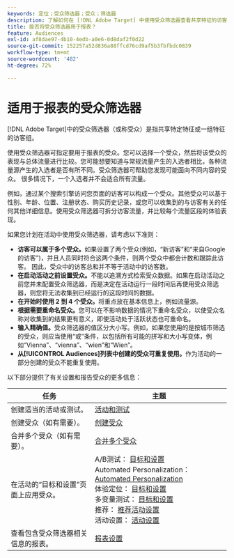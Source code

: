 ```yaml
---
keywords: 定位；受众筛选器；受众；筛选器
description: 了解如何在 [!DNL Adobe Target] 中使用受众筛选器查看共享特征的访客的数据。
title: 能否将受众筛选器用于报表？
feature: Audiences
exl-id: af8dae97-4b10-4edb-a0e6-0d8daf2f0d22
source-git-commit: 152257a52d836a88ffcd76cd9af5b3fbfbdc0839
workflow-type: tm+mt
source-wordcount: '482'
ht-degree: 72%

---
```


# 适用于报表的受众筛选器

[!DNL Adobe Target]中的受众筛选器（或称受众）是指共享特定特征或一组特征的访客组。

使用受众筛选器可指定要用于报表的受众。您可以选择一个受众，然后将该受众的表现与总体流量进行比较。您可能想要知道与常规流量产生的入选者相比，各种流量源产生的入选者是否有所不同。受众筛选器可帮助您发现可能面向不同内容的受众。 很多情况下，一个入选者并不会适合所有流量。

例如，通过某个搜索引擎访问您页面的访客可以构成一个受众。其他受众可以基于性别、年龄、位置、注册状态、购买历史记录，或您可以收集到的与访客有关的任何其他详细信息。使用受众筛选器可拆分访客流量，并比较每个流量区段的体验表现。

如果您计划在活动中使用受众筛选器，请考虑以下准则：

* **访客可以属于多个受众。**&#x200B;如果设置了两个受众(例如，“新访客”和“来自Google的访客”)，并且人员同时符合这两个条件，则两个受众中都会计数和跟踪此访客。 因此，受众中的访客总和并不等于活动中的访客数。
* **在启动活动之前设置受众。**&#x200B;不能以追溯方式检索受众数据。如果在启动活动之前您并未配置受众筛选器，而是决定在活动运行一段时间后再使用受众筛选器，则您将无法收集到已经运行的这段时间的数据。
* **在开始时使用 2 到 4 个受众。**&#x200B;将重点放在基本信息上，例如流量源。
* **根据需要重命名受众。**&#x200B;您可以在不影响数据的情况下重命名受众，以使受众名称对收集到的结果更有意义，即使活动处于活跃状态也可重命名。
* **输入精确值。**&#x200B;受众筛选器的值区分大小写。例如，如果您使用的是按城市筛选的受众，则应当使用“或”条件，以包括所有可能的拼写和大小写变体，例如“Vienna”、“vienna”、“wien”和“Wien”。
* **从[!UICONTROL Audiences]列表中创建的受众可重复使用。**&#x200B;作为活动的一部分创建的受众不能重复使用。

以下部分提供了有关设置和报告受众的更多信息：

| 任务 | 主题 |
|--- |--- |
| 创建适当的活动或测试。 | [活动和测试](/help/main/c-intro/target-key-concepts.md) |
| 创建受众（如有需要）。 | [创建受众](/help/main/c-target/c-audiences/create-audience.md) |
| 合并多个受众（如有需要）。 | [合并多个受众](/help/main/c-target/combining-multiple-audiences.md) |
| 在活动的“目标和设置”页面上应用受众。 | A/B测试： [目标和设置](/help/main/c-activities/t-test-ab/t-test-create-ab/ab-goals-and-settings.md)<br>Automated Personalization： [Automated Personalization](/help/main/c-activities/t-automated-personalization/automated-personalization.md)<br>体验定位： [目标和设置](/help/main/c-activities/t-experience-target/t-xt-create/xt-goals-and-settings.md)<br>多变量测试： [目标和设置](/help/main/c-activities/c-multivariate-testing/t-create-multivariate-test/goals-and-settings.md)<br>推荐： [推荐活动设置](/help/main/c-recommendations/t-create-recs-activity/recs-activity-settings.md)<br>活动设置： [活动设置](/help/main/c-activities/activity-settings.md) |
| 查看包含受众筛选器相关信息的报表。 | [报表设置](/help/main/c-reports/c-report-settings/report-settings.md) |
